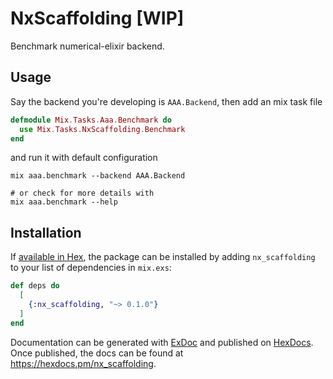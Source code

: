# NxScaffolding [WIP]

Benchmark numerical-elixir backend.

## Usage
Say the backend you're developing is `AAA.Backend`, then add an mix task file
```elixir
defmodule Mix.Tasks.Aaa.Benchmark do
  use Mix.Tasks.NxScaffolding.Benchmark
end
```

and run it with default configuration
```shell
mix aaa.benchmark --backend AAA.Backend

# or check for more details with
mix aaa.benchmark --help
```

## Installation

If [available in Hex](https://hex.pm/docs/publish), the package can be installed
by adding `nx_scaffolding` to your list of dependencies in `mix.exs`:

```elixir
def deps do
  [
    {:nx_scaffolding, "~> 0.1.0"}
  ]
end
```

Documentation can be generated with [ExDoc](https://github.com/elixir-lang/ex_doc)
and published on [HexDocs](https://hexdocs.pm). Once published, the docs can
be found at <https://hexdocs.pm/nx_scaffolding>.

